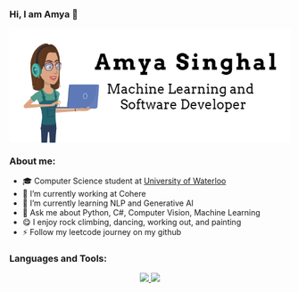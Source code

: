 ### Hi, I am Amya 👋


<div align = "center">
  <img align="center" src= "https://github.com/amya-singhal/amya-singhal/blob/main/Capture.PNG" />
 </div>
 <div align = "center"> 
</div>

### About me:
- 🎓 Computer Science student at [University of Waterloo](https://cs.uwaterloo.ca/about)
- 🔭 I’m currently working at Cohere
- 🌱 I’m currently learning NLP and Generative AI
- 💬 Ask me about Python, C#, Computer Vision, Machine Learning
- 😋 I enjoy rock climbing, dancing, working out, and painting
- ⚡ Follow my leetcode journey on my github

### Languages and Tools:
<p align="center">
  <a href="https://skillicons.dev">
    <img src="https://skillicons.dev/icons?i=python,cs,java,java,dotnet,react,r,postgres,pytorch,tensorflow,mysql,androidstudio,figma,bash,github" />
    <img src="https://skillicons.dev/icons?i=js,html,css,vscode" />
  </a>
</p>
